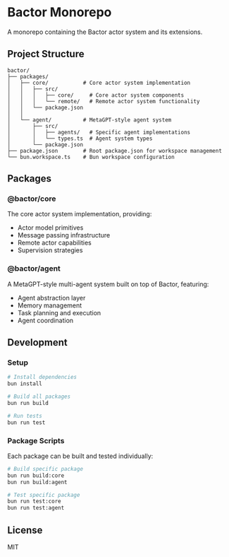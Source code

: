 # Bactor Monorepo

A monorepo containing the Bactor actor system and its extensions.

## Project Structure

```
bactor/
├── packages/
│   ├── core/           # Core actor system implementation
│   │   ├── src/
│   │   │   ├── core/     # Core actor system components
│   │   │   └── remote/   # Remote actor system functionality
│   │   └── package.json
│   │
│   └── agent/          # MetaGPT-style agent system
│       ├── src/
│       │   ├── agents/   # Specific agent implementations
│       │   └── types.ts  # Agent system types
│       └── package.json
├── package.json        # Root package.json for workspace management
└── bun.workspace.ts    # Bun workspace configuration
```

## Packages

### @bactor/core

The core actor system implementation, providing:
- Actor model primitives
- Message passing infrastructure
- Remote actor capabilities
- Supervision strategies

### @bactor/agent

A MetaGPT-style multi-agent system built on top of Bactor, featuring:
- Agent abstraction layer
- Memory management
- Task planning and execution
- Agent coordination

## Development

### Setup

```bash
# Install dependencies
bun install

# Build all packages
bun run build

# Run tests
bun run test
```

### Package Scripts

Each package can be built and tested individually:

```bash
# Build specific package
bun run build:core
bun run build:agent

# Test specific package
bun run test:core
bun run test:agent
```

## License

MIT
